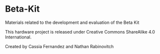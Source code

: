# Beta-Kit
Materials related to the development and evaluation of the Beta Kit 

This hardware project is released under Creative Commons ShareAlike 4.0 International.

Created by Cassia Fernandez and Nathan Rabinovitch
